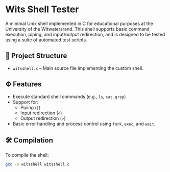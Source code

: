 # Wits Shell Tester

A minimal Unix shell implemented in C for educational purposes at the University of the Witwatersrand. This shell supports basic command execution, piping, and input/output redirection, and is designed to be tested using a suite of automated test scripts.

## 📁 Project Structure

- `witsshell.c` – Main source file implementing the custom shell.

## ⚙️ Features

- Execute standard shell commands (e.g., `ls`, `cat`, `grep`)
- Support for:
  - Piping (`|`)
  - Input redirection (`<`)
  - Output redirection (`>`)
- Basic error handling and process control using `fork`, `exec`, and `wait`.

## 🛠️ Compilation

To compile the shell:

```bash
gcc -o witsshell witsshell.c
